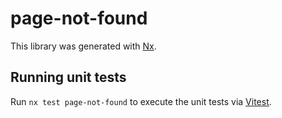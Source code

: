 # page-not-found

This library was generated with [Nx](https://nx.dev).

## Running unit tests

Run `nx test page-not-found` to execute the unit tests via [Vitest](https://vitest.dev/).
